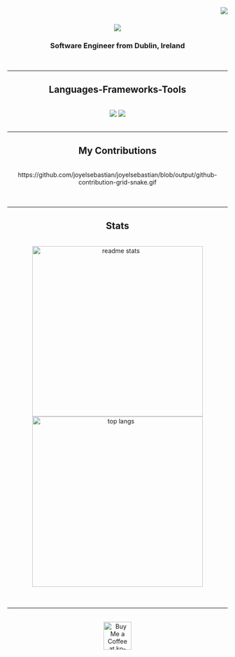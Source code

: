 <img align="right" src="https://visitor-badge.laobi.icu/badge?page_id=joyelsebastian.joyelsebastian" />
<h1 align="center">
    <img src="https://readme-typing-svg.herokuapp.com/?font=Righteous&size=35&center=true&vCenter=true&width=500&height=70&duration=4000&lines=Hi+There!+👋;+I'm+Joyel+Sebastian!;" />
</h1>
<h3 align="center">Software Engineer from Dublin, Ireland</h3>
<br/>
<hr/>
 <h2 align="center">Languages-Frameworks-Tools</h2>
<br/>
<div align="center">
  <img src="https://skillicons.dev/icons?i=bootstrap,html,css,vscode,github,git,r" />
  <img src="https://skillicons.dev/icons?i=nodejs,python,javascript,mongodb,c,java,mysql,spring,aws,django" /><br>
</div>
<br/>
<hr/>
<div align="center">
  <h2>My Contributions</h2>
  <br>
    https://github.com/joyelsebastian/joyelsebastian/blob/output/github-contribution-grid-snake.gif
  <br/><br/><br/>
</div>
<hr/>
<h2 align="center">Stats</h2>
<br>
<div align=center>
  <img width=390 src="https://github-readme-streak-stats.herokuapp.com/?user=joyelsebastian&theme=neon&hide_border=false" alt="readme stats" />
  <br/>
  <img width=390 align="center" src="https://github-readme-stats.vercel.app/api/top-langs/?username=joyelsebastian&theme=neon&hide_border=false&include_all_commits=true&count_private=false&layout=compact" alt="top langs" />
</div>
<br/>
<br/>
<hr/>

<br/>

<div align="center">
<a href='https://buymeacoffee.com/joyelsebastian' target='_blank'><img height='64' style='border:0px;height:64px;' src='https://storage.ko-fi.com/cdn/kofi1.png?v=3' border='0' alt='Buy Me a Coffee at ko-fi.com' /></a>
</div>

<br/>
